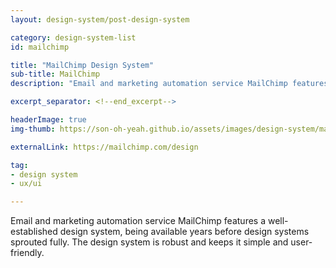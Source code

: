 ```yaml
---
layout: design-system/post-design-system

category: design-system-list
id: mailchimp

title: "MailChimp Design System"
sub-title: MailChimp
description: "Email and marketing automation service MailChimp features a well-established design system, being available years before design systems sprouted fully. The design system is robust and keeps it simple and user-friendly."

excerpt_separator: <!--end_excerpt-->

headerImage: true
img-thumb: https://son-oh-yeah.github.io/assets/images/design-system/mailchimp.png

externalLink: https://mailchimp.com/design

tag:
- design system
- ux/ui

---
```


Email and marketing automation service MailChimp features a well-established design system, being available years before design systems sprouted fully. The design system is robust and keeps it simple and user-friendly.
<!--end_excerpt-->
